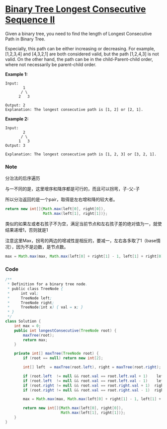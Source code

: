 # [Binary Tree Longest Consecutive Sequence II](https://leetcode.com/problems/binary-tree-longest-consecutive-sequence-ii/description/)

Given a binary tree, you need to find the length of Longest Consecutive Path in Binary Tree.

Especially, this path can be either increasing or decreasing. For example, \[1,2,3,4\] and \[4,3,2,1\] are both considered valid, but the path \[1,2,4,3\] is not valid. On the other hand, the path can be in the child-Parent-child order, where not necessarily be parent-child order.

**Example 1:**

```
Input:
        1
       / \
      2   3

Output: 2
Explanation: The longest consecutive path is [1, 2] or [2, 1].
```

**Example 2:**

```
Input:
        2
       / \
      1   3
Output: 3

Explanation: The longest consecutive path is [1, 2, 3] or [3, 2, 1].
```

### Note

分治法的后序遍历

与一不同的是，这里增序和降序都是可行的，而且可以拐弯，子-父-子

所以分治返回的是一个pair，取得是左右增和降的较大者。

```java
return new int[]{Math.max(left[0], right[0]), 
                 Math.max(left[1], right[1])};
```

类似的如果左或者右孩子不为空，满足当前节点和左右孩子差的绝对值为一，就使结果递增1，否则就是1

注意这里Max，拐弯的两边的增减性是相反的，要减一，左右各多取了1（base情况），因为不是边数，是节点数。

```java
max = Math.max(max, Math.max(left[0] + right[1] - 1, left[1] + right[0] - 1));
```

### Code

```java
/**
 * Definition for a binary tree node.
 * public class TreeNode {
 *     int val;
 *     TreeNode left;
 *     TreeNode right;
 *     TreeNode(int x) { val = x; }
 * }
 */
class Solution {
    int max = 0;
    public int longestConsecutive(TreeNode root) {
        maxTree(root);
        return max;
    }

    private int[] maxTree(TreeNode root) {
        if (root == null) return new int[2];

        int[] left  = maxTree(root.left), right = maxTree(root.right);

        if (root.left  != null && root.val == root.left.val + 1)    left[0]++;    else left[0]  = 1;
        if (root.left  != null && root.val == root.left.val - 1)    left[1]++;    else left[1]  = 1;
        if (root.right != null && root.val == root.right.val + 1)  right[0]++;    else right[0] = 1;
        if (root.right != null && root.val == root.right.val - 1)  right[1]++;    else right[1] = 1;

        max = Math.max(max, Math.max(left[0] + right[1] - 1, left[1] + right[0] - 1));

        return new int[]{Math.max(left[0], right[0]), 
                         Math.max(left[1], right[1])};
    }
}
```



